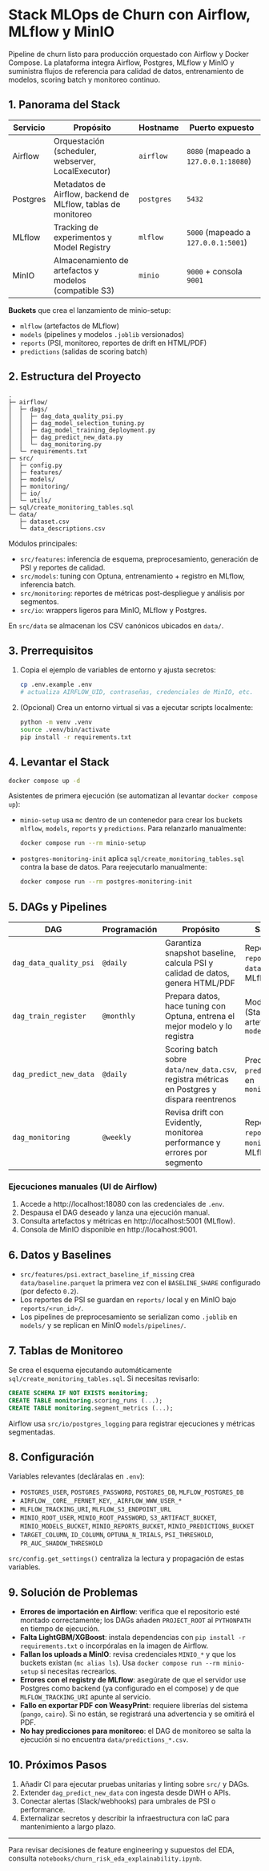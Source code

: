 # Stack MLOps de Churn con Airflow, MLflow y MinIO

Pipeline de churn listo para producción orquestado con Airflow y Docker Compose. La plataforma integra Airflow, Postgres, MLflow y MinIO y suministra flujos de referencia para calidad de datos, entrenamiento de modelos, scoring batch y monitoreo continuo.

## 1. Panorama del Stack

| Servicio | Propósito | Hostname | Puerto expuesto |
|----------|-----------|----------|-----------------|
| Airflow  | Orquestación (scheduler, webserver, LocalExecutor) | `airflow` | `8080` (mapeado a `127.0.0.1:18080`) |
| Postgres | Metadatos de Airflow, backend de MLflow, tablas de monitoreo | `postgres` | `5432` |
| MLflow   | Tracking de experimentos y Model Registry | `mlflow` | `5000` (mapeado a `127.0.0.1:5001`) |
| MinIO    | Almacenamiento de artefactos y modelos (compatible S3) | `minio` | `9000` + consola `9001` |

**Buckets** que crea el lanzamiento de minio-setup:

- `mlflow` (artefactos de MLflow)
- `models` (pipelines y modelos `.joblib` versionados)
- `reports` (PSI, monitoreo, reportes de drift en HTML/PDF)
- `predictions` (salidas de scoring batch)

## 2. Estructura del Proyecto

```
.
├─ airflow/
│  ├─ dags/
│  │  ├─ dag_data_quality_psi.py
│  │  ├─ dag_model_selection_tuning.py
│  │  ├─ dag_model_training_deployment.py
│  │  ├─ dag_predict_new_data.py
│  │  └─ dag_monitoring.py
│  └─ requirements.txt
├─ src/
│  ├─ config.py
│  ├─ features/
│  ├─ models/
│  ├─ monitoring/
│  ├─ io/
│  └─ utils/
├─ sql/create_monitoring_tables.sql
└─ data/
   ├─ dataset.csv
   └─ data_descriptions.csv
```

Módulos principales:

- `src/features`: inferencia de esquema, preprocesamiento, generación de PSI y reportes de calidad.
- `src/models`: tuning con Optuna, entrenamiento + registro en MLflow, inferencia batch.
- `src/monitoring`: reportes de métricas post-despliegue y análisis por segmentos.
- `src/io`: wrappers ligeros para MinIO, MLflow y Postgres.

En `src/data` se almacenan los CSV canónicos ubicados en `data/`.

## 3. Prerrequisitos

1. Copia el ejemplo de variables de entorno y ajusta secretos:
   ```bash
   cp .env.example .env
   # actualiza AIRFLOW_UID, contraseñas, credenciales de MinIO, etc.
   ```
2. (Opcional) Crea un entorno virtual si vas a ejecutar scripts localmente:
   ```bash
   python -m venv .venv
   source .venv/bin/activate
   pip install -r requirements.txt
   ```

## 4. Levantar el Stack

```bash
docker compose up -d
```

Asistentes de primera ejecución (se automatizan al levantar `docker compose up`):

- `minio-setup` usa `mc` dentro de un contenedor para crear los buckets `mlflow`, `models`, `reports` y `predictions`. Para relanzarlo manualmente:
  ```bash
  docker compose run --rm minio-setup
  ```
- `postgres-monitoring-init` aplica `sql/create_monitoring_tables.sql` contra la base de datos. Para reejecutarlo manualmente:
  ```bash
  docker compose run --rm postgres-monitoring-init
  ```

## 5. DAGs y Pipelines

| DAG | Programación | Propósito | Salidas principales |
|-----|--------------|-----------|---------------------|
| `dag_data_quality_psi` | `@daily` | Garantiza snapshot baseline, calcula PSI y calidad de datos, genera HTML/PDF | Reportes en MinIO `reports/`, run `data_quality_psi` en MLflow |
| `dag_train_register` | `@monthly` | Prepara datos, hace tuning con Optuna, entrena el mejor modelo y lo registra | Modelo en MLflow (Staging/Production), artefactos en MinIO `models/` |
| `dag_predict_new_data` | `@daily` | Scoring batch sobre `data/new_data.csv`, registra métricas en Postgres y dispara reentrenos | Predicciones en MinIO `predictions/`, registros en `monitoring.scoring_runs` |
| `dag_monitoring` | `@weekly` | Revisa drift con Evidently, monitorea performance y errores por segmento | Reportes en MinIO `reports/monitoring`, run `monitoring_metrics` en MLflow |

### Ejecuciones manuales (UI de Airflow)

1. Accede a http://localhost:18080 con las credenciales de `.env`.
2. Despausa el DAG deseado y lanza una ejecución manual.
3. Consulta artefactos y métricas en http://localhost:5001 (MLflow).
4. Consola de MinIO disponible en http://localhost:9001.

## 6. Datos y Baselines

- `src/features/psi.extract_baseline_if_missing` crea `data/baseline.parquet` la primera vez con el `BASELINE_SHARE` configurado (por defecto `0.2`).
- Los reportes de PSI se guardan en `reports/` local y en MinIO bajo `reports/<run_id>/`.
- Los pipelines de preprocesamiento se serializan como `.joblib` en `models/` y se replican en MinIO `models/pipelines/`.

## 7. Tablas de Monitoreo

Se crea el esquema ejecutando automáticamente `sql/create_monitoring_tables.sql`. Si necesitas revisarlo:

```sql
CREATE SCHEMA IF NOT EXISTS monitoring;
CREATE TABLE monitoring.scoring_runs (...);
CREATE TABLE monitoring.segment_metrics (...);
```

Airflow usa `src/io/postgres_logging` para registrar ejecuciones y métricas segmentadas.

## 8. Configuración

Variables relevantes (decláralas en `.env`):

- `POSTGRES_USER`, `POSTGRES_PASSWORD`, `POSTGRES_DB`, `MLFLOW_POSTGRES_DB`
- `AIRFLOW__CORE__FERNET_KEY`, `_AIRFLOW_WWW_USER_*`
- `MLFLOW_TRACKING_URI`, `MLFLOW_S3_ENDPOINT_URL`
- `MINIO_ROOT_USER`, `MINIO_ROOT_PASSWORD`, `S3_ARTIFACT_BUCKET`, `MINIO_MODELS_BUCKET`, `MINIO_REPORTS_BUCKET`, `MINIO_PREDICTIONS_BUCKET`
- `TARGET_COLUMN`, `ID_COLUMN`, `OPTUNA_N_TRIALS`, `PSI_THRESHOLD`, `PR_AUC_SHADOW_THRESHOLD`

`src/config.get_settings()` centraliza la lectura y propagación de estas variables.

## 9. Solución de Problemas

- **Errores de importación en Airflow**: verifica que el repositorio esté montado correctamente; los DAGs añaden `PROJECT_ROOT` al `PYTHONPATH` en tiempo de ejecución.
- **Falta LightGBM/XGBoost**: instala dependencias con `pip install -r requirements.txt` o incorpóralas en la imagen de Airflow.
- **Fallan los uploads a MinIO**: revisa credenciales `MINIO_*` y que los buckets existan (`mc alias ls`). Usa `docker compose run --rm minio-setup` si necesitas recrearlos.
- **Errores con el registry de MLflow**: asegúrate de que el servidor use Postgres como backend (ya configurado en el compose) y de que `MLFLOW_TRACKING_URI` apunte al servicio.
- **Fallo en exportar PDF con WeasyPrint**: requiere librerías del sistema (`pango`, `cairo`). Si no están, se registrará una advertencia y se omitirá el PDF.
- **No hay predicciones para monitoreo**: el DAG de monitoreo se salta la ejecución si no encuentra `data/predictions_*.csv`.

## 10. Próximos Pasos

1. Añadir CI para ejecutar pruebas unitarias y linting sobre `src/` y DAGs.
2. Extender `dag_predict_new_data` con ingesta desde DWH o APIs.
3. Conectar alertas (Slack/webhooks) para umbrales de PSI o performance.
4. Externalizar secretos y describir la infraestructura con IaC para mantenimiento a largo plazo.

---

Para revisar decisiones de feature engineering y supuestos del EDA, consulta `notebooks/churn_risk_eda_explainability.ipynb`.
